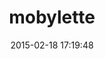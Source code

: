 ---
layout: post
title:  "mobylette"
repo:   "tscolari/mobylette"
date:   2015-02-18 17:19:48
gemurl: https://github.com/tscolari/mobylette
---